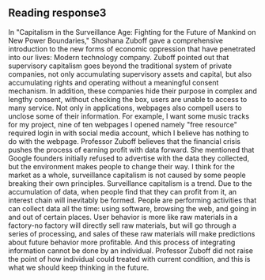 ## Reading response3

In "Capitalism in the Surveillance Age: Fighting for the Future of Mankind on New Power Boundaries," Shoshana Zuboff gave a comprehensive introduction to the new forms of economic oppression that have penetrated into our lives: Modern technology company. Zuboff pointed out that supervisory capitalism goes beyond the traditional system of private companies, not only accumulating supervisory assets and capital, but also accumulating rights and operating without a meaningful consent mechanism. In addition, these companies hide their purpose in complex and lengthy consent, without checking the box, users are unable to access to many service. Not only in applications, webpages also compell users to unclose some of their information. For example, I want some music tracks for my project, nine of ten webpages I opened namely "free resource" required login in with social media account, which I believe has nothing to do with the webpage. Professor Zuboff believes that the financial crisis pushes the process of earning profit with data forward. She mentioned that Google founders initially refused to advertise with the data they collected, but the environment makes people to change their way. I think for the market as a whole, surveillance capitalism is not caused by some people breaking their own principles. Surveillance capitalism is a trend. Due to the accumulation of data, when people find that they can profit from it, an interest chain will inevitably be formed. People are performing activities that can collect data all the time: using software, browsing the web, and going in and out of certain places. User behavior is more like raw materials in a factory-no factory will directly sell raw materials, but will go through a series of processing, and sales of these raw materials will make predictions about future behavior more profitable. And this process of integrating information cannot be done by an individual. Professor Zuboff did not raise the point of how individual could treated with current condition, and this is what we should keep thinking in the future.
